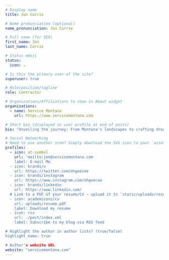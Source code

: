 ```yaml
---
# Display name
title: Jon Currie

# Name pronunciation (optional)
name_pronunciation: Jon Currie

# Full name (for SEO)
first_name: Jon 
last_name: Currie

# Status emoji
status:
  icon: ☕️

# Is this the primary user of the site?
superuser: true

# Role/position/tagline
role: Contractor

# Organizations/Affiliations to show in About widget
organizations:
  - name: Service Montana
    url: https://www.servicemontana.com

# Short bio (displayed in user profile at end of posts)
bio: "Unveiling the journey: From Montana's landscapes to crafting dreams - the story of a contractor shaping Northwest Montana, one project at a time."

# Social Networking
# Need to use another icon? Simply download the SVG icon to your `assets/media/icons/` folder.
profiles:
  - icon: at-symbol
    url: 'mailto:jon@servicemontana.com
    label: E-mail Me
  - icon: brands/x
    url: https://twitter.com/ohgeecee
  - icon: brands/instagram
    url: https://www.instagram.com/ohgeecee
  - icon: brands/linkedin
    url: https://www.linkedin.com/
  # Link to a PDF of your resume/CV - upload it to `static/uploads/resume.pdf`
  - icon: academicons/cv
    url: uploads/resume.pdf
    label: Download my resume
  - icon: rss
    url: ./post/index.xml
    label: Subscribe to my blog via RSS feed

# Highlight the author in author lists? (true/false)
highlight_name: true

# Author's website URL
website: "servicemontana.com"
---
```

